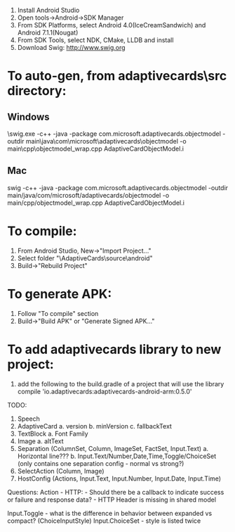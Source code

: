 1. Install Android Studio
2. Open tools->Android->SDK Manager
3. From SDK Platforms, select Android 4.0(IceCreamSandwich) and Android 7.1.1(Nougat)
4. From SDK Tools, select NDK, CMake, LLDB and install
5. Download Swig: http://www.swig.org

# To auto-gen, from adaptivecards\src directory:

## Windows
<swig directory>\swig.exe -c++ -java -package com.microsoft.adaptivecards.objectmodel -outdir main\java\com\microsoft\adaptivecards\objectmodel -o main\cpp\objectmodel_wrap.cpp AdaptiveCardObjectModel.i

## Mac
swig -c++ -java -package com.microsoft.adaptivecards.objectmodel -outdir main/java/com/microsoft/adaptivecards/objectmodel -o main/cpp/objectmodel_wrap.cpp AdaptiveCardObjectModel.i

# To compile:
1. From Android Studio, New->"Import Project..."
2. Select folder "<github directory>\AdaptiveCards\source\android"
3. Build->"Rebuild Project"

# To generate APK:
1. Follow "To compile" section
2. Build->"Build APK" or "Generate Signed APK..."

# To add adaptivecards library to new project:
1. add the following to the build.gradle of a project that will use the library
    compile 'io.adaptivecards:adaptivecards-android-arm:0.5.0'

TODO:
1. Speech
2. AdaptiveCard
    a. version
    b. minVersion
    c. fallbackText
3. TextBlock
    a. Font Family
4. Image
    a. altText
5. Separation (ColumnSet, Column, ImageSet, FactSet, Input.Text)
    a. Horizontal line???
    b. Input.Text/Number,Date,Time,Toggle/ChoiceSet (only contains one separation config - normal vs strong?)
6. SelectAction (Column, Image)
7. HostConfig (Actions, Input.Text, Input.Number, Input.Date, Input.Time)

Questions:
Action - HTTP:
	- Should there be a callback to indicate success or failure and response data?
	- HTTP Header is missing in shared model

Input.Toggle - what is the difference in behavior between expanded vs compact? (ChoiceInputStyle)
Input.ChoiceSet - style is listed twice
